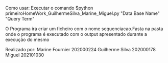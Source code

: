 Como usar: Executar o comando $python primeiroHomeWork_GuilhermeSilva_Marine_Miguel.py "Data Base Name" "Query Term"

O Programa irá criar um ficheiro com o nome sequenciacao.Fasta na pasta onde o programa é executado com o output apresentado durante a execução do mesmo

Realizado por:
Marine Fournier 202000224
Guilherme Silva 202000178
Miguel 202101030
    
